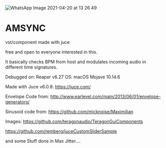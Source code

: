 ![WhatsApp Image 2021-04-20 at 13 26 49](https://user-images.githubusercontent.com/54742442/115390519-9a642c80-a1de-11eb-850e-24b2d6b8670c.jpeg)
# AMSYNC
vst/component made with juce

free and open to everyone interested in this.

It basically checks BPM from host and modulates incoming audio in different time signatures.

Debugged on:
Reaper v6.27
OS: macOS Mojave 10.14.6

Made with Juce v6.0.8:
https://juce.com/

Envelope Code from:
http://www.earlevel.com/main/2013/06/01/envelope-generators/

Sinusoid code from:
https://github.com/micknoise/Maximilian

Images:
https://github.com/teragonaudio/TeragonGuiComponents

https://github.com/remberg/juceCustomSliderSample

and some Stuff done in Max Jitter....
